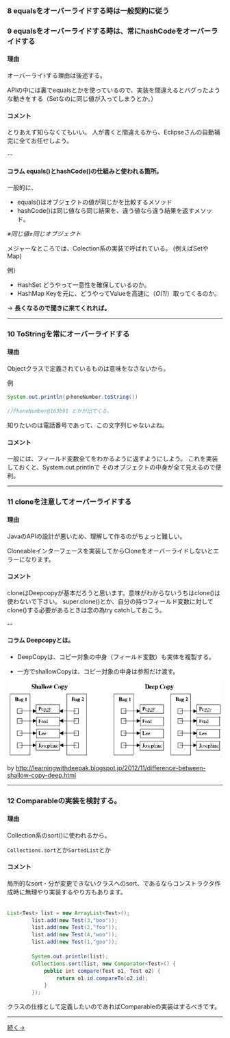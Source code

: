 
### 8 equalsをオーバーライドする時は一般契約に従う
### 9 equalsをオーバーライドする時は、常にhashCodeをオーバーライドする

#### 理由
オーバーライﾄする理由は後述する。

APIの中には裏でequalsとかを使っているので、実装を間違えるとバグったような動きをする（Setなのに同じ値が入ってしまうとか。）

#### コメント
とりあえず知らなくてもいい。
人が書くと間違えるから、Eclipseさんの自動補完に全てお任せしよう。

--

#### コラム equals()とhashCode()の仕組みと使われる箇所。

一般的に、

- equals()はオブジェクトの値が同じかを比較するメソッド
- hashCode()は同じ値なら同じ結果を、違う値なら違う結果を返すメソッド。

*※同じ値≠同じオブジェクト*

メジャーなところでは、Colection系の実装で呼ばれている。
(例えばSetやMap)

例）

- HashSet どうやって一意性を確保しているのか。
- HashMap Keyを元に、どうやってValueを高速に（*O(1)*）取ってくるのか。

-> **長くなるので聞きに来てくれれば。**

---

### 10 ToStringを常にオーバーライドする

#### 理由
Objectクラスで定義されているものは意味をなさないから。

例

```java
System.out.println(ｐhoneNumber.toString())

//PhoneNumber@163b91 とかが出てくる。

```

知りたいのは電話番号であって、この文字列じゃないよね。

#### コメント
一般には、フィールド変数全てをわかるように返すようにしよう。
これを実装しておくと、System.out.printlnで
そのオブジェクトの中身が全て見えるので便利。

---

### 11 cloneを注意してオーバーライドする

#### 理由
JavaのAPIの設計が悪いため、理解して作るのがちょっと難しい。

Cloneableインターフェースを実装してからCloneをオーバーライドしないとエラーになります。

#### コメント
cloneはDeepcopyが基本だろうと思います。意味がわからないうちはclone()は使わないで下さい。
super.clone()とか、自分の持つフィールド変数に対してclone()する必要があるときは念の為try catchしておこう。

--

#### コラム Deepcopyとは。

- DeepCopyは、コピー対象の中身（フィールド変数）も実体を複製する。

- 一方でshallowCopyは、コピー対象の中身は参照だけ渡す。

![alt text](./deep_shallow.gif)

by http://learningwithdeepak.blogspot.jp/2012/11/difference-between-shallow-copy-deep.html

---


### 12 Comparableの実装を検討する。

#### 理由
Collection系のsort()に使われるから。

`Collections.sort`とか`SortedList`とか

#### コメント
局所的なsort・分が変更できないクラスへのsort、であるならコンストラクタ作成時に無理やり実装するやり方もあります。

```java

List<Test> list = new ArrayList<Test>();
		list.add(new Test(3,"boo"));
		list.add(new Test(2,"foo"));
		list.add(new Test(4,"woo"));
		list.add(new Test(1,"goo"));
		
		System.out.println(list);
		Collections.sort(list, new Comparator<Test>() {
			public int compare(Test o1, Test o2) {
				return o1.id.compareTo(o2.id);
			}
		});

```

クラスの仕様として定義したいのであればComparableの実装はするべきです。


---

[続く→](chapter4.html)
